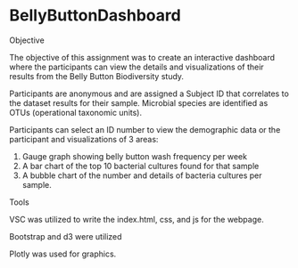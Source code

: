 # BellyButtonDashboard

Objective

The objective of this assignment was to create an interactive dashboard where the participants can view the details and visualizations of their results from the Belly Button Biodiversity study.

Participants are anonymous and are assigned a Subject ID that correlates to the dataset results for their sample. Microbial species are identified as OTUs (operational taxonomic units).

Participants can select an ID number to view the demographic data or the participant and visualizations of 3 areas:

1.  Gauge graph showing belly button wash frequency per week
2.  A bar chart of the top 10 bacterial cultures found for that sample
3.  A bubble chart of the number and details of bacteria cultures per sample.

 Tools
  
   VSC was utilized to write the index.html, css, and js for the webpage.
   
   
  Bootstrap and d3 were utilized
  
   Plotly was used for graphics.

